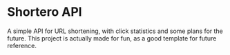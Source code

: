 # Shortero API

A simple API for URL shortening, with click statistics and some plans for the future.
This project is actually made for fun, as a good template for future reference.